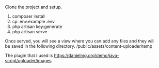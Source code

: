 Clone the project and setup.

1. composer install
2. cp .env.example .env
3. php artisan key:generate
4. php artisan serve

Once served, you will see a view where you can add any files and they will be saved in the following directory.
/public/assets/content-uploader/temp

The plugin that i used is
https://danielmg.org/demo/java-script/uploader/images